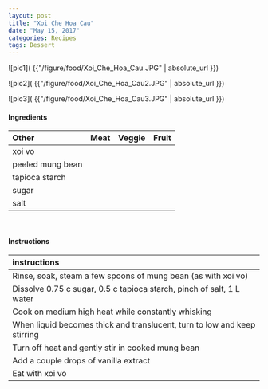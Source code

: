 ```yaml
---
layout: post
title: "Xoi Che Hoa Cau"
date: "May 15, 2017"
categories: Recipes
tags: Dessert
---
```




![pic1]( {{"/figure/food/Xoi_Che_Hoa_Cau.JPG" | absolute_url }})

![pic2]( {{"/figure/food/Xoi_Che_Hoa_Cau2.JPG" | absolute_url }})

![pic3]( {{"/figure/food/Xoi_Che_Hoa_Cau3.JPG" | absolute_url }})




#### Ingredients

<table class = "presenttab">
 <thead>
  <tr>
   <th style="text-align:left;"> Other </th>
   <th style="text-align:left;"> Meat </th>
   <th style="text-align:left;"> Veggie </th>
   <th style="text-align:left;"> Fruit </th>
  </tr>
 </thead>
<tbody>
  <tr>
   <td style="text-align:left;"> xoi vo </td>
   <td style="text-align:left;">  </td>
   <td style="text-align:left;">  </td>
   <td style="text-align:left;">  </td>
  </tr>
  <tr>
   <td style="text-align:left;"> peeled mung bean </td>
   <td style="text-align:left;">  </td>
   <td style="text-align:left;">  </td>
   <td style="text-align:left;">  </td>
  </tr>
  <tr>
   <td style="text-align:left;"> tapioca starch </td>
   <td style="text-align:left;">  </td>
   <td style="text-align:left;">  </td>
   <td style="text-align:left;">  </td>
  </tr>
  <tr>
   <td style="text-align:left;"> sugar </td>
   <td style="text-align:left;">  </td>
   <td style="text-align:left;">  </td>
   <td style="text-align:left;">  </td>
  </tr>
  <tr>
   <td style="text-align:left;"> salt </td>
   <td style="text-align:left;">  </td>
   <td style="text-align:left;">  </td>
   <td style="text-align:left;">  </td>
  </tr>
</tbody>
</table>

<br>

#### Instructions

<table class = "presenttabnoh">
 <thead>
  <tr>
   <th style="text-align:left;"> instructions </th>
  </tr>
 </thead>
<tbody>
  <tr>
   <td style="text-align:left;"> Rinse, soak, steam a few spoons of mung bean (as with xoi vo) </td>
  </tr>
  <tr>
   <td style="text-align:left;"> Dissolve 0.75 c sugar, 0.5 c tapioca starch, pinch of salt, 1 L water </td>
  </tr>
  <tr>
   <td style="text-align:left;"> Cook on medium high heat while constantly whisking </td>
  </tr>
  <tr>
   <td style="text-align:left;"> When liquid becomes thick and translucent, turn to low and keep stirring </td>
  </tr>
  <tr>
   <td style="text-align:left;"> Turn off heat and gently stir in cooked mung bean </td>
  </tr>
  <tr>
   <td style="text-align:left;"> Add a couple drops of vanilla extract </td>
  </tr>
  <tr>
   <td style="text-align:left;"> Eat with xoi vo </td>
  </tr>
</tbody>
</table>

